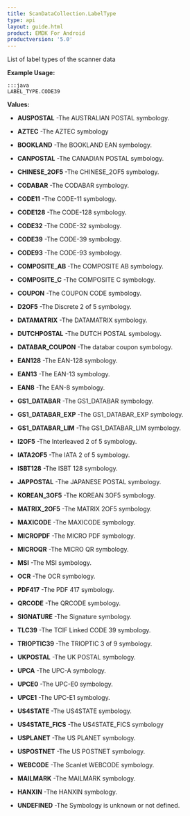 ```yaml
---
title: ScanDataCollection.LabelType
type: api
layout: guide.html
product: EMDK For Android
productversion: '5.0'
---
```



List of label types of the scanner data
 
 

**Example Usage:**
	
	:::java	
	LABEL_TYPE.CODE39


**Values:**

* **AUSPOSTAL** -The AUSTRALIAN POSTAL symbology.

* **AZTEC** -The AZTEC symbology

* **BOOKLAND** -The BOOKLAND EAN symbology.

* **CANPOSTAL** -The CANADIAN POSTAL symbology.

* **CHINESE_2OF5** -The CHINESE_2OF5 symbology.

* **CODABAR** -The CODABAR symbology.

* **CODE11** -The CODE-11 symbology.

* **CODE128** -The CODE-128 symbology.

* **CODE32** -The CODE-32 symbology.

* **CODE39** -The CODE-39 symbology.

* **CODE93** -The CODE-93 symbology.

* **COMPOSITE_AB** -The COMPOSITE AB symbology.

* **COMPOSITE_C** -The COMPOSITE C symbology.

* **COUPON** -The COUPON CODE symbology.

* **D2OF5** -The Discrete 2 of 5 symbology.

* **DATAMATRIX** -The DATAMATRIX symbology.

* **DUTCHPOSTAL** -The DUTCH POSTAL symbology.

* **DATABAR_COUPON** -The databar coupon symbology.

* **EAN128** -The EAN-128 symbology.

* **EAN13** -The EAN-13 symbology.

* **EAN8** -The EAN-8 symbology.

* **GS1_DATABAR** -The GS1_DATABAR symbology.

* **GS1_DATABAR_EXP** -The GS1_DATABAR_EXP symbology.

* **GS1_DATABAR_LIM** -The GS1_DATABAR_LIM symbology.

* **I2OF5** -The Interleaved 2 of 5 symbology.

* **IATA2OF5** -The IATA 2 of 5 symbology.

* **ISBT128** -The ISBT 128 symbology.

* **JAPPOSTAL** -The JAPANESE POSTAL symbology.

* **KOREAN_3OF5** -The KOREAN 3OF5 symbology.

* **MATRIX_2OF5** -The MATRIX 2OF5 symbology.

* **MAXICODE** -The MAXICODE symbology.

* **MICROPDF** -The MICRO PDF symbology.

* **MICROQR** -The MICRO QR symbology.

* **MSI** -The MSI symbology.

* **OCR** -The OCR symbology.

* **PDF417** -The PDF 417 symbology.

* **QRCODE** -The QRCODE symbology.

* **SIGNATURE** -The Signature symbology.

* **TLC39** -The TCIF Linked CODE 39 symbology.

* **TRIOPTIC39** -The TRIOPTIC 3 of 9 symbology.

* **UKPOSTAL** -The UK POSTAL symbology.

* **UPCA** -The UPC-A symbology.

* **UPCE0** -The UPC-E0 symbology.

* **UPCE1** -The UPC-E1 symbology.

* **US4STATE** -The US4STATE symbology.

* **US4STATE_FICS** -The US4STATE_FICS symbology

* **USPLANET** -The US PLANET symbology.

* **USPOSTNET** -The US POSTNET symbology.

* **WEBCODE** -The Scanlet WEBCODE symbology.

* **MAILMARK** -The MAILMARK symbology.

* **HANXIN** -The HANXIN symbology.

* **UNDEFINED** -The Symbology is unknown or not defined.


